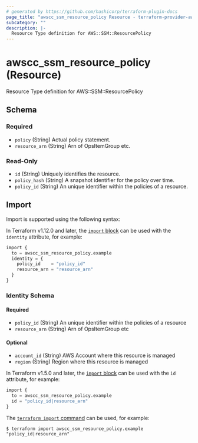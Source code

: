 ```yaml
---
# generated by https://github.com/hashicorp/terraform-plugin-docs
page_title: "awscc_ssm_resource_policy Resource - terraform-provider-awscc"
subcategory: ""
description: |-
  Resource Type definition for AWS::SSM::ResourcePolicy
---
```


# awscc_ssm_resource_policy (Resource)

Resource Type definition for AWS::SSM::ResourcePolicy



<!-- schema generated by tfplugindocs -->
## Schema

### Required

- `policy` (String) Actual policy statement.
- `resource_arn` (String) Arn of OpsItemGroup etc.

### Read-Only

- `id` (String) Uniquely identifies the resource.
- `policy_hash` (String) A snapshot identifier for the policy over time.
- `policy_id` (String) An unique identifier within the policies of a resource.

## Import

Import is supported using the following syntax:

In Terraform v1.12.0 and later, the [`import` block](https://developer.hashicorp.com/terraform/language/import) can be used with the `identity` attribute, for example:

```terraform
import {
  to = awscc_ssm_resource_policy.example
  identity = {
    policy_id    = "policy_id"
    resource_arn = "resource_arn"
  }
}
```

<!-- schema generated by tfplugindocs -->
### Identity Schema

#### Required

- `policy_id` (String) An unique identifier within the policies of a resource
- `resource_arn` (String) Arn of OpsItemGroup etc

#### Optional

- `account_id` (String) AWS Account where this resource is managed
- `region` (String) Region where this resource is managed

In Terraform v1.5.0 and later, the [`import` block](https://developer.hashicorp.com/terraform/language/import) can be used with the `id` attribute, for example:

```terraform
import {
  to = awscc_ssm_resource_policy.example
  id = "policy_id|resource_arn"
}
```

The [`terraform import` command](https://developer.hashicorp.com/terraform/cli/commands/import) can be used, for example:

```shell
$ terraform import awscc_ssm_resource_policy.example "policy_id|resource_arn"
```
